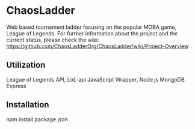 # ChaosLadder
Web based tournament ladder focusing on the popular MOBA game, League of Legends. For further information about the project and the current status, please check the wiki: https://github.com/ChaosLadderOrg/ChaosLadder/wiki/Project-Overview 

## Utilization
League of Legends API, 
LoL-api JavaScript Wrapper, 
Node.js
MongoDB
Express

## Installation 
npm install package.json
